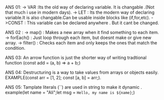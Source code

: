 ANS 01:
-> VAR :Its the old way of declaring variable. It is changable .(Not that much i use in modern days).
-> LET : Its the modern way of declaring variable.It is also changable.Can be usable inside blocks like (if,for,etc).
->CONST : This variable can be declared anywhere . But it cant be changed.

ANS 02 :
-> map() : Makes a new array when it find something to each item.
-> forEach() : Just loop through each item, but doesnt make or give new array.
-> filter() : Checks each item and only keeps the ones that match the condition.

ANS 03: An arrow function is just the shorter way of writing tradtional function (const add = (a, b) => a + b;)

ANS 04: Destructuring is a way to take values from arrays or objects easily.
        EXAMPLE(const arr = [1, 2]; const [a, b] = arr;).

ANS 05: Tamplate literals (``) are used in string to make it dynamic .
        example(let name = "Ali";let msg = `Hello, my name is ${name}`;)
